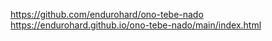 https://github.com/endurohard/ono-tebe-nado
https://endurohard.github.io/ono-tebe-nado/main/index.html
